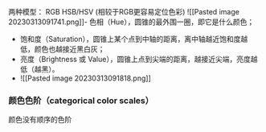 两种模型：
RGB 
HSB/HSV (相较于RGB更容易定位色彩)
![[Pasted image 20230313091741.png]]-   色相（Hue），圆锥的最外围一圈，即它是什么颜色；
-   饱和度（Saturation），圆锥上某个点到中轴的距离，离中轴越近饱和度越低，颜色也越接近黑白灰；
-   亮度（Brightness 或 Value），圆锥上点到尖端的距离，越接近尖端，亮度越低（越黑）。
- ![[Pasted image 20230313091818.png]]


### 颜色色阶（categorical color scales）
颜色没有顺序的色阶